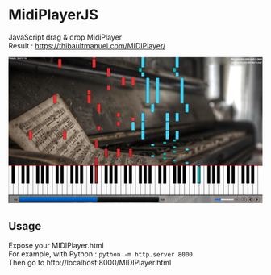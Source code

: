 # MidiPlayerJS
JavaScript drag &amp; drop MidiPlayer </br>
Result : https://thibaultmanuel.com/MIDIPlayer/ </br>

![Example](example.jpg)  

## Usage
Expose your MIDIPlayer.html</br>
For example, with Python : `python -m http.server 8000` </br>
Then go to http://localhost:8000/MIDIPlayer.html</br>

